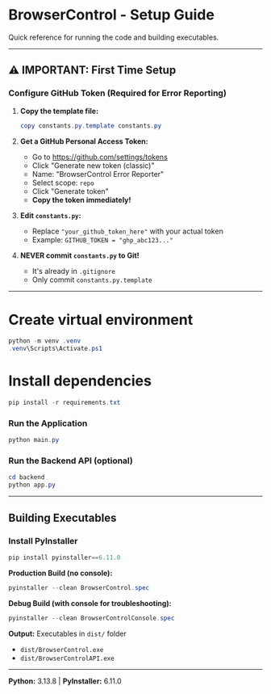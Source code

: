# BrowserControl - Setup Guide

Quick reference for running the code and building executables.

---

## ⚠️ IMPORTANT: First Time Setup

### Configure GitHub Token (Required for Error Reporting)

1. **Copy the template file:**
   ```powershell
   copy constants.py.template constants.py
   ```

2. **Get a GitHub Personal Access Token:**
   - Go to https://github.com/settings/tokens
   - Click "Generate new token (classic)"
   - Name: "BrowserControl Error Reporter"
   - Select scope: `repo`
   - Click "Generate token"
   - **Copy the token immediately!**

3. **Edit `constants.py`:**
   - Replace `"your_github_token_here"` with your actual token
   - Example: `GITHUB_TOKEN = "ghp_abc123..."`

4. **NEVER commit `constants.py` to Git!**
   - It's already in `.gitignore`
   - Only commit `constants.py.template`

---

# Create virtual environment
```powershell
python -m venv .venv
.venv\Scripts\Activate.ps1
```

# Install dependencies
```powershell
pip install -r requirements.txt
```

### Run the Application
```powershell
python main.py
```

### Run the Backend API (optional)
```powershell
cd backend
python app.py
```

---

## Building Executables

### Install PyInstaller
```powershell
pip install pyinstaller==6.11.0
```

**Production Build (no console):**
```powershell
pyinstaller --clean BrowserControl.spec
```

**Debug Build (with console for troubleshooting):**
```powershell
pyinstaller --clean BrowserControlConsole.spec
```

**Output:** Executables in `dist/` folder
- `dist/BrowserControl.exe`
- `dist/BrowserControlAPI.exe`

---

**Python:** 3.13.8 | **PyInstaller:** 6.11.0
